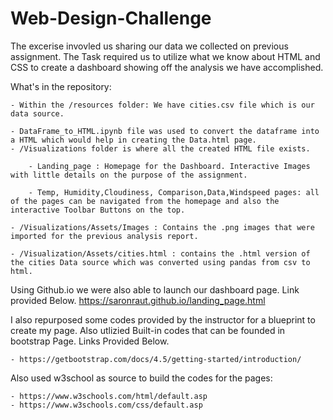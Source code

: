 # Web-Design-Challenge

The excerise invovled us sharing our data we collected on previous assignment. The Task required us to utilize what we know about HTML and CSS to create a dashboard showing off the analysis we have accomplished. 

What's in the repository:

    - Within the /resources folder: We have cities.csv file which is our data source.

    - DataFrame_to_HTML.ipynb file was used to convert the dataframe into a HTML which would help in creating the Data.html page. 
    - /Visualizations folder is where all the created HTML file exists.

        - Landing_page : Homepage for the Dashboard. Interactive Images with little details on the purpose of the assignment.

        - Temp, Humidity,Cloudiness, Comparison,Data,Windspeed pages: all of the pages can be navigated from the homepage and also the interactive Toolbar Buttons on the top.

    - /Visualizations/Assets/Images : Contains the .png images that were imported for the previous analysis report. 

    - /Visualization/Assets/cities.html : contains the .html version of the cities Data source which was converted using pandas from csv to html.
    




Using Github.io we were also able to launch our dashboard page. Link provided Below. 
https://saronraut.github.io/landing_page.html


I also repurposed some codes provided by the instructor for a blueprint to create my page. 
Also utlizied Built-in codes that can be founded in bootstrap Page. Links Provided Below.

    - https://getbootstrap.com/docs/4.5/getting-started/introduction/


Also used w3school as source to build the codes for the pages:

    - https://www.w3schools.com/html/default.asp
    - https://www.w3schools.com/css/default.asp

